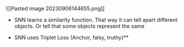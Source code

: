 ![[Pasted image 20230906144655.png]]

- SNN learns a similarity function. That way it can tell apart different objects. Or tell that some objects represent the same

- SNN uses Triplet Loss (Anchor, falsy, truthy)**